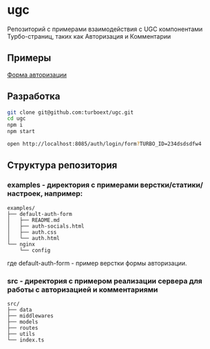 # ugc
Репозиторий с примерами взаимодействия с UGC компонентами Турбо-страниц, таких как Авторизация и Комментарии

## Примеры
[Форма авторизации](https://turboext.github.io/ugc/examples/default-auth-form/auth.html)

## Разработка
```bash
git clone git@github.com:turboext/ugc.git
cd ugc
npm i
npm start

open http://localhost:8085/auth/login/form?TURBO_ID=234dsdsdfw4
```

## Структура репозитория
### examples - директория с примерами верстки/статики/настроек, например:
```
examples/
├── default-auth-form
│   ├── README.md
│   ├── auth-socials.html
│   ├── auth.css
│   └── auth.html
└── nginx
    └── config
```
где default-auth-form - пример верстки формы авторизации.

### src - директория с примером реализации сервера для работы с авторизацией и комментариями
```
src/
├── data
├── middlewares
├── models
├── routes
├── utils
└── index.ts
```
